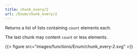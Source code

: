 ```yaml
---
title: chunk_every/2
url: /Enum/chunk_every/2
---
```


Returns a list of lists containing `count` elements each.

The last chunk may content `count` or less elements.

{{< figure src="images/functions/Enum/chunk_every-2.svg" >}}

